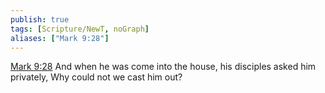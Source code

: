 ```yaml
---
publish: true
tags: [Scripture/NewT, noGraph]
aliases: ["Mark 9:28"]
---
```

[Mark 9:28](https://churchofjesuschrist.org/study/scriptures/nt/mark/9?lang=eng&id=p28#p28) And when he was come into the house, his disciples asked him privately, Why could not we cast him out?
